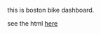 this is boston bike dashboard.

see the html [here](https://sujiatong.github.io/Boston_bike_dashboard/boston_bike/index.html)
